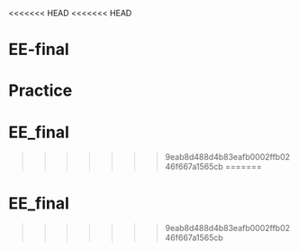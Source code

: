 <<<<<<< HEAD
<<<<<<< HEAD
# EE-final
Practice
=======
# EE_final
>>>>>>> 9eab8d488d4b83eafb0002ffb0246f667a1565cb
=======
# EE_final
>>>>>>> 9eab8d488d4b83eafb0002ffb0246f667a1565cb

